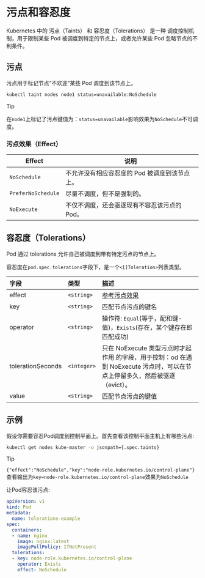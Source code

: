 # 污点和容忍度

Kubernetes 中的 污点（Taints） 和 容忍度（Tolerations） 是一种 调度控制机制，用于限制某些 Pod 被调度到特定的节点上，或者允许某些 Pod 忽略节点的不利条件。

## 污点

污点用于标记节点“不欢迎”某些 Pod 调度到该节点上。

```bash
kubectl taint nodes node1 status=unavailable:NoSchedule
```

> [!TIP]
> 在`node1`上标记了污点键值为：`status=unavailable`影响效果为`NoSchedule`不可调度。

### 污点效果（Effect）

| Effect             | 说明                        |
| ------------------ | ------------------------- |
| `NoSchedule`       | 不允许没有相应容忍度的 Pod 被调度到该节点上。 |
| `PreferNoSchedule` | 尽量不调度，但不是强制的。             |
| `NoExecute`        | 不仅不调度，还会驱逐现有不容忍该污点的 Pod。  |

## 容忍度（Tolerations）

Pod 通过 tolerations 允许自己被调度到带有特定污点的节点上。

容忍度在`pod.spec.tolerations`字段下，是一个`<[]Toleration>`列表类型。

| 字段 |   类型    | 描述                                                                           |
|:-----|:---------|:-------------------------------------------------------------------------------|
|effect|`<string>`|[参考污点效果](/kubernetes/explain/Scheduler/taints-tolerations.md#污点效果effect)|
|key|`<string>`|匹配节点污点的键名|
|operator|`<string>`|操作符: `Equal`(等于，配和键-值)，`Exists`(存在，某个键存在即匹配成功)|
|tolerationSeconds|`<integer>`|只在 NoExecute 类型污点时才起作用 的字段，用于控制：od 在遇到 NoExecute 污点时，可以在节点上停留多久，然后被驱逐（evict）。|
|value|`<string>`|匹配节点污点的键值|

## 示例

假设你需要容忍Pod调度到控制平面上。首先查看该控制平面主机上有哪些污点:

```bash
kubectl get nodes kube-master -o jsonpath={.spec.taints}
```

>[!TIP]
> `{"effect":"NoSchedule","key":"node-role.kubernetes.io/control-plane"}`查看输出为`key=node-role.kubernetes.io/control-plane`效果为`NoSchedule`

让Pod容忍该污点:

```yaml
apiVersion: v1
kind: Pod
metadata:
  name: tolerations-example
spec:
  containers:
  - name: nginx
    image: nginx:latest
    imagePullPolicy: IfNotPresent
  tolerations:
  - key: node-role.kubernetes.io/control-plane
    operator: Exists
    effect: NoSchedule
```
